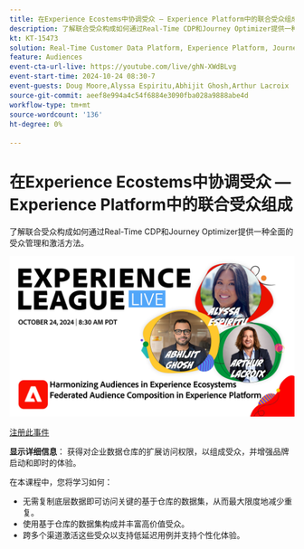 ```yaml
---
title: 在Experience Ecostems中协调受众 — Experience Platform中的联合受众组成
description: 了解联合受众构成如何通过Real-Time CDP和Journey Optimizer提供一种全面的受众管理和激活方法。
kt: KT-15473
solution: Real-Time Customer Data Platform, Experience Platform, Journey Optimizer
feature: Audiences
event-cta-url-live: https://youtube.com/live/ghN-XWdBLvg
event-start-time: 2024-10-24 08:30-7
event-guests: Doug Moore,Alyssa Espiritu,Abhijit Ghosh,Arthur Lacroix
source-git-commit: aeef8e994a4c54f6884e3090fba028a9888abe4d
workflow-type: tm+mt
source-wordcount: '136'
ht-degree: 0%

---
```


# 在Experience Ecostems中协调受众 — Experience Platform中的联合受众组成

了解联合受众构成如何通过Real-Time CDP和Journey Optimizer提供一种全面的受众管理和激活方法。

<img alt="Experience League直播2024年10月24日" src="../episodes/assets/ep41-web-banner.png">

[注册此事件](https://engage.adobe.com/ExpLeagueLive-241024.html)

**显示详细信息**：
获得对企业数据仓库的扩展访问权限，以组成受众，并增强品牌启动和即时的体验。

在本课程中，您将学习如何：

* 无需复制底层数据即可访问关键的基于仓库的数据集，从而最大限度地减少重复。
* 使用基于仓库的数据集构成并丰富高价值受众。
* 跨多个渠道激活这些受众以支持低延迟用例并支持个性化体验。
